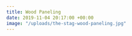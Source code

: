 ```yaml
---
title: Wood Paneling
date: 2019-11-04 20:17:00 +00:00
image: "/uploads/the-stag-wood-paneling.jpg"
---
```

